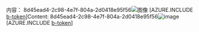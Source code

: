 <span data-ttu-id="c2ae0-101">内容： 8d45ead4-2c98-4e7f-804a-2d0418e95f56![图像](f1354111-4d1d-4de7-8e92-7b2d263b7007.png)
[AZURE.INCLUDE [b-token](5e422641-3f41-41b9-a688-9e3cefeca47e.md)]</span><span class="sxs-lookup"><span data-stu-id="c2ae0-101">Content: 8d45ead4-2c98-4e7f-804a-2d0418e95f56![image](f1354111-4d1d-4de7-8e92-7b2d263b7007.png)
[AZURE.INCLUDE [b-token](5e422641-3f41-41b9-a688-9e3cefeca47e.md)]</span></span>
